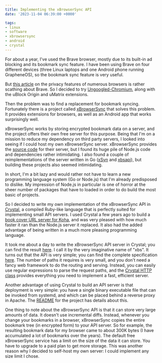 ```yaml
---
title: Implementing the xBrowserSync API
date: '2023-11-04 06:39:00 +0000'

tags:
- linux
- software
- xbrowsersync
- android
- crystal
---
```


For about a year, I've used the Brave browser, mostly due to its built-in
ad blocking and its bookmark sync feature.  I have been using Brave on
four different devices (three Linux laptops and one Android phone
running GrapheneOS), so the bookmark sync feature is very useful.

But [this article](https://digdeeper.club/articles/browsers.xhtml) on
the privacy features of numerous browsers is rather scathing
about Brave.  So I decided to try [Ungoogled-Chromium](https://github.com/ungoogled-software/ungoogled-chromium),
along with the uBlock Origin and uMatrix extensions.

Then the problem was to find a replacement for bookmark syncing.
Fortunately there is a project called [xBrowserSync](https://www.xbrowsersync.org/)
that solves this problem.  It provides extensions for browsers, as well
as an Android app that works surprisingly well.

xBrowserSync works by storing encrypted bookmark data on a server, and
the project offers their own free server for this purpose.  Being that
I'm on a mission to reduce my dependency on third party servers,
I looked into seeing if I could host my own xBrowserSync server.
xBrowserSync provides the [source code](https://github.com/xbrowsersync/api) for their
server, but I found its huge pile of Node.js code and dependencies
rather intimidating.  I also found a couple of reimplementations
of the server written in Go ([xSyn](https://github.com/ishani/xsyn)
and [xbsapi](https://github.com/mrusme/xbsapi)), but building these
projects also seemed intimidating.

In short, I'm a bit lazy and would rather not have to learn a new programming
language system (Go or Node.js) that I'm already predisposed to dislike.  My impression
of Node.js in particular is one of horror at the sheer number of packages that
have to loaded in order to do build the most basic of projects.

So I decided to write my own implementation of the xBrowserSync API
in [Crystal](https://crystal-lang.org/), a compiled Ruby-like language that is perfectly suited for
implementing small API servers.  I used Crystal a few years ago to
build a [book cover URL server for Koha](/fossil/home/marka/fossils/cover/doc/trunk/README.md),
and was very pleased with how much faster it ran than the
Node.js server it replaced.  It also had the added advantage of
being written in a much more pleasing programming language.

It took me about a day to write the xBrowserSync API server
in Crystal; you can find the result [here](/fossil/home/marka/fossils/xbs/doc/trunk/README.md).
I call it by the very imaginative name of "xbs".
It turns out that the API is very simple; you can find
the complete specification [here](https://api.xbrowsersync.org/).
The number of paths it requires is very small, and you don't need
a fancy web framework to do the routing and serving.  Instead,
you can easily use regular expressions to parse the request paths,
and the [Crystal HTTP class](https://crystal-lang.org/api/1.10.1/HTTP.html) provides
everything you need to implement a fast, efficient server.

Another advantage of using Crystal to build an API server is that
deployment is very simple: you have a single binary executable file
that can be invoked from systemd, and which can be placed behind
a reverse proxy in Apache.  The [README](/fossil/home/marka/fossils/xbs/doc/trunk/README.md)
for the project has details about this.

One thing to note about the xBrowserSync API is that it can store very
large amounts of data.  It doesn't use incremental diffs.  Instead,
whenever you change your bookmarks in a browser, xBrowserSync copies
the entire bookmark tree (in encrypted form) to your API server.  So for
example, the resulting bookmark data for my browser came to about 300K
bytes (I have accumulated a lot of bookmarks over the years).  The
default free xBrowserSync service has a limit on the size of
the data it can store.  You have to upgrade to a paid plan
to get more storage.  This was another reason why I decided
to self-host my own server: I could implement any size limit
I chose.

